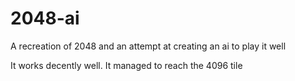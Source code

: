 # 2048-ai
A recreation of 2048 and an attempt at creating an ai to play it well

It works decently well. It managed to reach the 4096 tile
